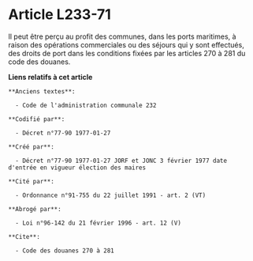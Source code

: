 # Article L233-71

Il peut être perçu au profit des communes, dans les ports maritimes, à raison des opérations commerciales ou des séjours qui
y sont effectués, des droits de port dans les conditions fixées par les articles 270 à 281 du code des douanes.

**Liens relatifs à cet article**

	**Anciens textes**:

	  - Code de l'administration communale 232

	**Codifié par**:

	  - Décret n°77-90 1977-01-27

	**Créé par**:

	  - Décret n°77-90 1977-01-27 JORF et JONC 3 février 1977 date d'entrée en vigueur élection des maires

	**Cité par**:

	  - Ordonnance n°91-755 du 22 juillet 1991 - art. 2 (VT)

	**Abrogé par**:

	  - Loi n°96-142 du 21 février 1996 - art. 12 (V)

	**Cite**:

	  - Code des douanes 270 à 281
